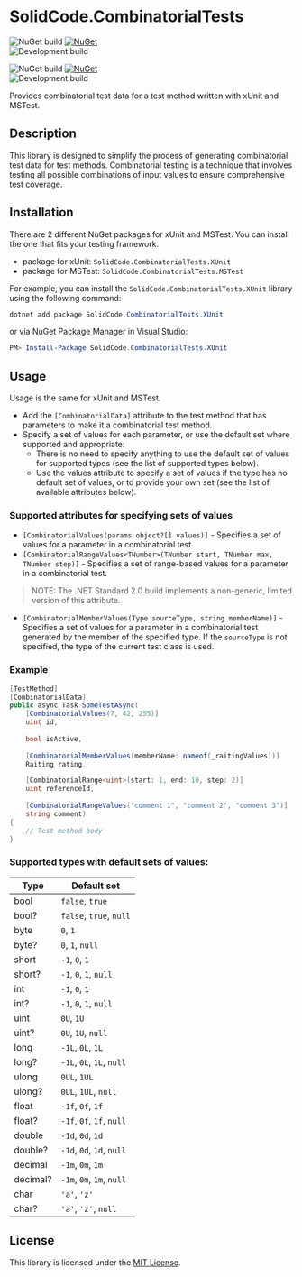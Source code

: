 # SolidCode.CombinatorialTests
![NuGet build](https://github.com/VeselovAndrey/SolidCode.CombinatorialTests/actions/workflows/publish_xunit_release.yml/badge.svg) [![NuGet](https://img.shields.io/nuget/v/SolidCode.CombinatorialTests.XUnit.svg)](https://www.nuget.org/packages/SolidCode.CombinatorialTests.XUnit/)  
![Development build](https://github.com/VeselovAndrey/SolidCode.CombinatorialTests/actions/workflows/publish_xunit_development.yml/badge.svg)

![NuGet build](https://github.com/VeselovAndrey/SolidCode.CombinatorialTests/actions/workflows/publish_mstest_release.yml/badge.svg) [![NuGet](https://img.shields.io/nuget/v/SolidCode.CombinatorialTests.MSTest.svg)](https://www.nuget.org/packages/SolidCode.CombinatorialTests.MSTest/)  
![Development build](https://github.com/VeselovAndrey/SolidCode.CombinatorialTests/actions/workflows/publish_mstest_development.yml/badge.svg)

Provides combinatorial test data for a test method written with xUnit and MSTest.

## Description
This library is designed to simplify the process of generating combinatorial test data for test methods. Combinatorial testing is a technique that involves testing all possible combinations of input values to ensure comprehensive test coverage.

## Installation
There are 2 different NuGet packages for xUnit and MSTest. You can install the one that fits your testing framework.
- package for xUnit: `SolidCode.CombinatorialTests.XUnit`
- package for MSTest: `SolidCode.CombinatorialTests.MSTest`

For example, you can install the `SolidCode.CombinatorialTests.XUnit` library using the following command:
```powershell
dotnet add package SolidCode.CombinatorialTests.XUnit
```
or via NuGet Package Manager in Visual Studio:
```powershell
PM> Install-Package SolidCode.CombinatorialTests.XUnit
```

## Usage
Usage is the same for xUnit and MSTest.
- Add the `[CombinatorialData]` attribute to the test method that has parameters to make it a combinatorial test method.
- Specify a set of values for each parameter, or use the default set where supported and appropriate:
  - There is no need to specify anything to use the default set of values for supported types (see the list of supported types below).
  - Use the values attribute to specify a set of values if the type has no default set of values, or to provide your own set (see the list of available attributes below).

### Supported attributes for specifying sets of values
- `[CombinatorialValues(params object?[] values)]` - Specifies a set of values for a parameter in a combinatorial test.
- `[CombinatorialRangeValues<TNumber>(TNumber start, TNumber max, TNumber step)]` - Specifies a set of range-based values for a parameter in a combinatorial test.
> NOTE: The .NET Standard 2.0 build implements a non-generic, limited version of this attribute.
- `[CombinatorialMemberValues(Type sourceType, string memberName)]` - Specifies a set of values for a parameter in a combinatorial test generated by the member of the specified type.
If the `sourceType` is not specified, the type of the current test class is used.

### Example
```csharp
[TestMethod]
[CombinatorialData]
public async Task SomeTestAsync(
    [CombinatorialValues(7, 42, 255)]
    uint id,
    
    bool isActive,
        
    [CombinatorialMemberValues(memberName: nameof(_raitingValues))]
    Raiting rating,

    [CombinatorialRange<uint>(start: 1, end: 10, step: 2)] 
    uint referenceId,
    
    [CombinatorialRangeValues("comment 1", "comment 2", "comment 3")]
    string comment)
{
    // Test method body
}
```

### Supported types with default sets of values:

| Type     | Default set                  |
|----------|------------------------------|
| bool     | `false`, `true`              |
| bool?    | `false`, `true`, `null`      |
| byte     | `0`, `1`                     |
| byte?    | `0`, `1`, `null`             |
| short    | `-1`, `0`, `1`               |
| short?   | `-1`, `0`, `1`, `null`       |
| int      | `-1`, `0`, `1`               |
| int?     | `-1`, `0`, `1`, `null`       |
| uint     | `0U`, `1U`                   |
| uint?    | `0U`, `1U`, `null`           |
| long     | `-1L`, `0L`, `1L`            |
| long?    | `-1L`, `0L`, `1L`, `null`    |
| ulong    | `0UL`, `1UL`                 |
| ulong?   | `0UL`, `1UL`, `null`         |
| float    | `-1f`, `0f`, `1f`            |
| float?   | `-1f`, `0f`, `1f`, `null`    |
| double   | `-1d`, `0d`, `1d`            |
| double?  | `-1d`, `0d`, `1d`, `null`    |
| decimal  | `-1m`, `0m`, `1m`            |
| decimal? | `-1m`, `0m`, `1m`, `null`    |
| char     | `'a'`, `'z'`                 |
| char?    | `'a'`, `'z'`, `null`         |

## License

This library is licensed under the [MIT License](https://github.com/VeselovAndrey/SolidCode.CombinatorialTests/blob/main/LICENSE).